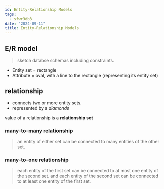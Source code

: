 ```yaml
---
id: Entity-Relationship Models
tags:
  - sfwr3db3
date: "2024-09-11"
title: Entity-Relationship Models
---
```


## E/R model

> sketch databse schemas including constraints.

- Entity set = rectangle
- Attribute = oval, with a line to the rectangle (representing its entity set)

## relationship

- connects two or more entity sets.
- represented by a _diamonds_

value of a relationship is a **relationship set**

### many-to-many relationship

> an entity of either set can be connected to many entities of the other set.

### many-to-one relationship

> each entity of the first set can be connected to at most one entity of the second set.
> and each entity of the second set can be connected to at least one entity of the first set.
